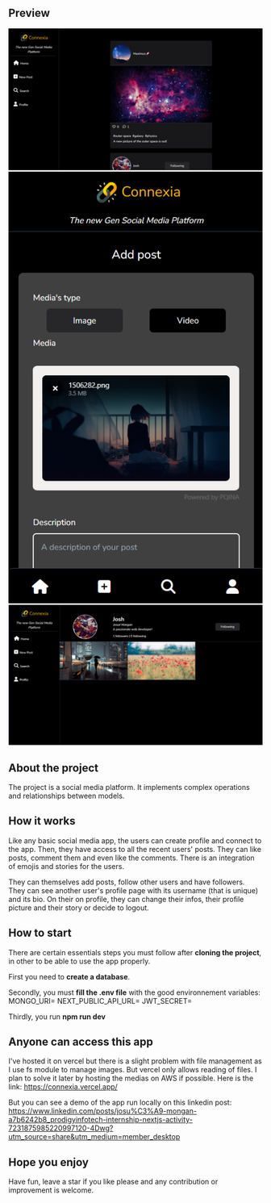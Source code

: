## Preview
<img alt="preview1" src="public/preview1.png" /> 
<img alt="preview3" src="public/preview3.png" /> 
<img alt="preview2" src="public/preview2.png" /> 

## About the project
The project is a social media platform. It implements complex operations and relationships between models.

## How it works
Like any basic social media app, the users can create profile and connect to the app. Then, they have access to all the recent users' posts. They can like posts, comment them and even like the comments. There is an integration of emojis and stories for the users.

They can themselves add posts, follow other users and have followers. They can see another user's profile page with its username (that is unique) and its bio. On their on profile, they can change their infos, their profile picture and their story or decide to logout.

## How to start
There are certain essentials steps you must follow after **cloning the project**, in other to be able to use the app properly.

First you need to **create a database**.

Secondly, you must **fill the .env file** with the good environnement variables:
MONGO_URI=
NEXT_PUBLIC_API_URL=
JWT_SECRET=

Thirdly, you run **npm run dev**

## Anyone can access this app
I've hosted it on vercel but there is a slight problem with file management as I use fs module to manage images. But vercel only allows reading of files. I plan to solve it later by hosting the medias on AWS if possible. 
Here is the link: https://connexia.vercel.app/

But you can see a demo of the app run locally on this linkedin post: https://www.linkedin.com/posts/josu%C3%A9-mongan-a7b6242b8_prodigyinfotech-internship-nextjs-activity-7231875985220997120-4Dwg?utm_source=share&utm_medium=member_desktop

## Hope you enjoy
Have fun, leave a star if you like please and any contribution or improvement is welcome.
